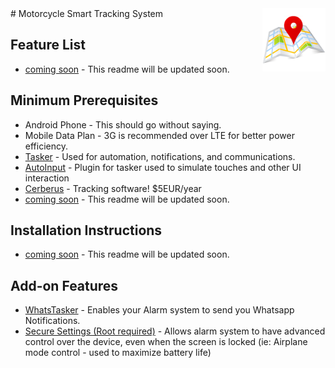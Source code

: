 <img src="logo.png" align="right" width="20%" height="20%" />
# Motorcycle Smart Tracking System

## Feature List

- [coming soon](https://iptvgta.net) - This readme will be updated soon.

## Minimum Prerequisites

- Android Phone - This should go without saying.
- Mobile Data Plan - 3G is recommended over LTE for better power efficiency.
- [Tasker](https://play.google.com/store/apps/details?id=net.dinglisch.android.taskerm) - Used for automation, notifications, and communications.
- [AutoInput](https://play.google.com/store/apps/details?id=com.joaomgcd.autoinput) - Plugin for tasker used to simulate touches and other UI interaction
- [Cerberus](https://www.cerberusapp.com/) - Tracking software! $5EUR/year
- [coming soon](https://iptvgta.net) - This readme will be updated soon.

## Installation Instructions

- [coming soon](https://iptvgta.net) - This readme will be updated soon.

## Add-on Features

- [WhatsTasker](https://whatstasker.en.aptoide.com/) - Enables your Alarm system to send you Whatsapp Notifications.
- [Secure Settings (Root required)](https://play.google.com/store/apps/details?id=com.intangibleobject.securesettings.plugin&hl=en_CA) - Allows alarm system to have advanced control over the device, even when the screen is locked (ie: Airplane mode control - used to maximize battery life)

